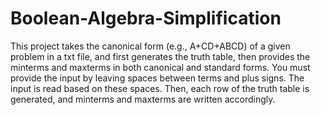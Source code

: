# Boolean-Algebra-Simplification
This project takes the canonical form (e.g., A+CD+ABCD) of a given problem in a txt file, and first generates the truth table, then provides the minterms and maxterms in both canonical and standard forms.
You must provide the input by leaving spaces between terms and plus signs. The input is read based on these spaces. Then, each row of the truth table is generated, and minterms and maxterms are written accordingly.
